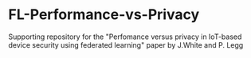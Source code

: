 # FL-Performance-vs-Privacy
Supporting repository for the "Perfomance versus privacy in IoT-based device security using federated learning" paper by J.White and P. Legg
